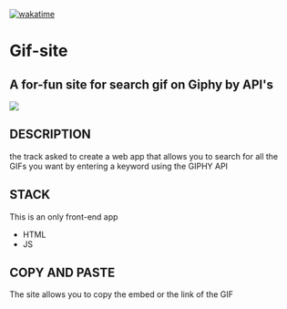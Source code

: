 [![wakatime](https://wakatime.com/badge/user/2a3cc543-56f8-41bc-a3c5-465efe7d7dfe/project/420b0082-8712-4344-851f-c1aaf35288ef.svg)](https://wakatime.com/badge/user/2a3cc543-56f8-41bc-a3c5-465efe7d7dfe/project/420b0082-8712-4344-851f-c1aaf35288ef)
# Gif-site
## A for-fun site for search gif on Giphy by API's
<img src="https://media0.giphy.com/media/TcdpZwYDPlWXC/giphy.gif?cid=6b22a9e7k0q7sxxagz1r2enwh7h4kmuswt7hfh0fcsyne1op&rid=giphy.gif&ct=g"/>

## DESCRIPTION
the track asked to create a web app that allows you to search for all the GIFs you want by entering a keyword using the GIPHY API

## STACK
This is an only front-end app
- HTML
- JS

## COPY AND PASTE
The site allows you to copy the embed or the link of the GIF


